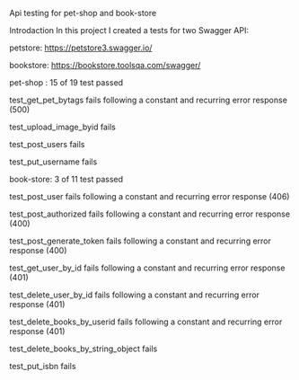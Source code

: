 Api testing for pet-shop and book-store 

Introdaction
In this project I created a tests for two Swagger API:

petstore: https://petstore3.swagger.io/

bookstore: https://bookstore.toolsqa.com/swagger/

pet-shop :
15 of 19 test passed

test_get_pet_bytags fails following a constant and recurring error response (500)

test_upload_image_byid fails

test_post_users fails

test_put_username fails


book-store:
3 of 11 test passed

test_post_user fails following a constant and recurring error response (406)

test_post_authorized fails following a constant and recurring error response (400)

test_post_generate_token fails following a constant and recurring error response (400)

test_get_user_by_id fails following a constant and recurring error response (401)

test_delete_user_by_id fails following a constant and recurring error response (401)

test_delete_books_by_userid fails following a constant and recurring error response (401)

test_delete_books_by_string_object fails

test_put_isbn fails 




